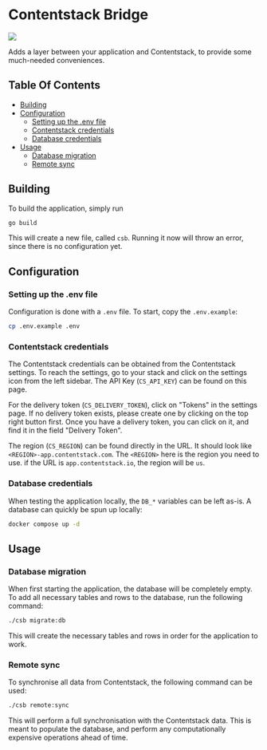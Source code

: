 # Contentstack Bridge

<img src="https://github.com/Dobefu/csb/actions/workflows/ci.yml/badge.svg" />

Adds a layer between your application and Contentstack,
to provide some much-needed conveniences.

## Table Of Contents

<!-- toc -->

- [Building](#building)
- [Configuration](#configuration)
    * [Setting up the .env file](#setting-up-the-env-file)
    * [Contentstack credentials](#contentstack-credentials)
    * [Database credentials](#database-credentials)
- [Usage](#usage)
    * [Database migration](#database-migration)
    * [Remote sync](#remote-sync)

<!-- tocstop -->

## Building

To build the application, simply run
``` bash
go build
```

This will create a new file, called `csb`. Running it now will throw an error,
since there is no configuration yet.


## Configuration

### Setting up the .env file

Configuration is done with a `.env` file. To start, copy the `.env.example`:
``` bash
cp .env.example .env
```

### Contentstack credentials

The Contentstack credentials can be obtained from the Contentstack settings.
To reach the settings, go to your stack and click on the settings icon from the left sidebar.
The API Key (`CS_API_KEY`) can be found on this page.

For the delivery token (`CS_DELIVERY_TOKEN`), click on "Tokens" in the settings page.
If no delivery token exists, please create one by clicking on the top right button first.
Once you have a delivery token, you can click on it, and find it in the field "Delivery Token".

The region (`CS_REGION`) can be found directly in the URL.
It should look like `<REGION>-app.contentstack.com`. The `<REGION>` here is the region you need to use.
if the URL is `app.contentstack.io`, the region will be `us`.

### Database credentials

When testing the application locally, the `DB_*` variables can be left as-is.
A database can quickly be spun up locally:
```bash
docker compose up -d
```


## Usage

### Database migration
When first starting the application, the database will be completely empty.
To add all necessary tables and rows to the database, run the following command:

```bash
./csb migrate:db
```

This will create the necessary tables and rows in order for the application to work.

### Remote sync

To synchronise all data from Contentstack, the following command can be used:
```bash
./csb remote:sync
```

This will perform a full synchronisation with the Contentstack data.
This is meant to populate the database, and perform any computationally expensive
operations ahead of time.
